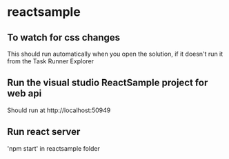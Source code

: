 # reactsample

## To watch for css changes
This should run automatically when you open the solution, if it doesn't run it from the Task Runner Explorer

## Run the visual studio ReactSample project for web api
Should run at http://localhost:50949

## Run react server
'npm start' in reactsample folder